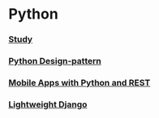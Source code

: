 # Python

### [Study](./docs/README.md)
### [Python Design-pattern](./docs/design-pattern/README.md)
### [Mobile Apps with Python and REST](./docs/mobile-apps-django-rest/README.md)
### [Lightweight Django](./docs/lightweight-django/README.md)
